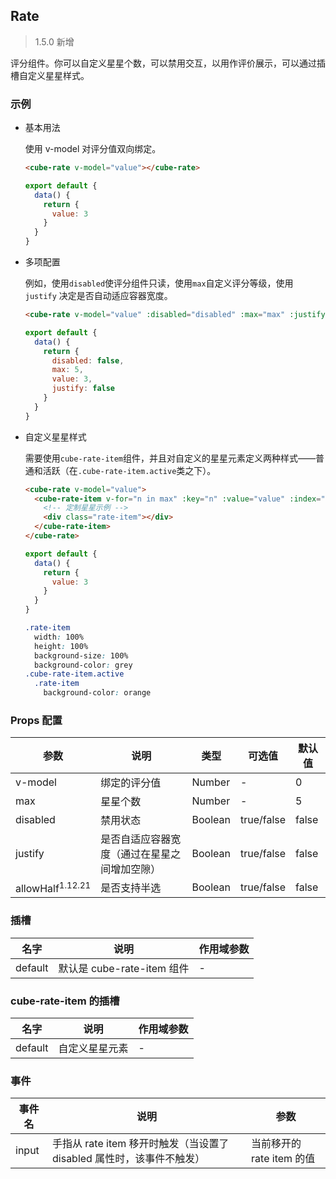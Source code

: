 ## Rate

> 1.5.0 新增

评分组件。你可以自定义星星个数，可以禁用交互，以用作评价展示，可以通过插槽自定义星星样式。

### 示例

- 基本用法

  使用 v-model 对评分值双向绑定。

  ```html
  <cube-rate v-model="value"></cube-rate>
  ```

  ```javascript
  export default {
    data() {
      return {
        value: 3
      }
    }
  }
  ```

- 多项配置

  例如，使用`disabled`使评分组件只读，使用`max`自定义评分等级，使用 `justify` 决定是否自动适应容器宽度。

  ```html
  <cube-rate v-model="value" :disabled="disabled" :max="max" :justify="justify"></cube-rate>
  ```

  ```javascript
  export default {
    data() {
      return {
        disabled: false,
        max: 5,
        value: 3,
        justify: false
      }
    }
  }
  ```

- 自定义星星样式

  需要使用`cube-rate-item`组件，并且对自定义的星星元素定义两种样式——普通和活跃（在`.cube-rate-item.active`类之下）。

  ```html
  <cube-rate v-model="value">
    <cube-rate-item v-for="n in max" :key="n" :value="value" :index="n">
      <!-- 定制星星示例 -->
      <div class="rate-item"></div>
    </cube-rate-item>
  </cube-rate>
  ```

  ```javascript
  export default {
    data() {
      return {
        value: 3
      }
    }
  }
  ```

  ```css
  .rate-item
    width: 100%
    height: 100%
    background-size: 100%
    background-color: grey
  .cube-rate-item.active
    .rate-item
      background-color: orange
  ```

### Props 配置

| 参数 | 说明 | 类型 | 可选值 | 默认值 |
| - | - | - | - | - |
| v-model | 绑定的评分值 | Number | - | 0 |
| max | 星星个数 | Number | - | 5 |
| disabled | 禁用状态 | Boolean | true/false | false |
| justify | 是否自适应容器宽度（通过在星星之间增加空隙） | Boolean | true/false | false |
| allowHalf<sup>1.12.21</sup> | 是否支持半选 | Boolean | true/false | false |

### 插槽

| 名字 | 说明 | 作用域参数 |
| - | - | - |
| default | 默认是 cube-rate-item 组件 | - |

### cube-rate-item 的插槽

| 名字 | 说明 | 作用域参数 |
| - | - | - |
| default | 自定义星星元素 | - |

### 事件

| 事件名 | 说明 | 参数 |
| - | - | - |
| input | 手指从 rate item 移开时触发（当设置了 disabled 属性时，该事件不触发） | 当前移开的 rate item 的值 |
